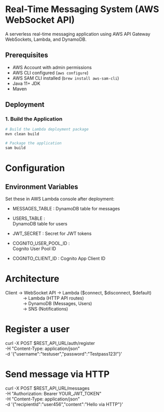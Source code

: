 # Real-Time Messaging System (AWS WebSocket API)

A serverless real-time messaging application using AWS API Gateway WebSockets, Lambda, and DynamoDB.

## Prerequisites

- AWS Account with admin permissions
- AWS CLI configured (`aws configure`)
- AWS SAM CLI installed (`brew install aws-sam-cli`)
- Java 11+ JDK
- Maven

## Deployment

### 1. Build the Application

```bash
# Build the Lambda deployment package
mvn clean build

# Package the application
sam build
```

# Configuration
## Environment Variables
Set these in AWS Lambda console after deployment:


- MESSAGES_TABLE : 
DynamoDB table for messages

- USERS_TABLE : 	
DynamoDB table for users
- JWT_SECRET :
Secret for JWT tokens
- COGNITO_USER_POOL_ID :	
Cognito User Pool ID
- COGNITO_CLIENT_ID	:
Cognito App Client ID


# Architecture

Client → WebSocket API → Lambda ($connect, $disconnect, $default)  
    → Lambda (HTTP API routes)  
    → DynamoDB (Messages, Users)  
    → SNS (Notifications)


# Register a user
curl -X POST $REST_API_URL/auth/register \
-H "Content-Type: application/json" \
-d '{"username":"testuser","password":"Testpass123!"}'

# Send message via HTTP
curl -X POST $REST_API_URL/messages \
-H "Authorization: Bearer YOUR_JWT_TOKEN" \
-H "Content-Type: application/json" \
-d '{"recipientId":"user456","content":"Hello via HTTP"}'

